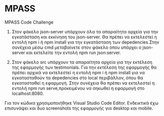 # MPASS
MPASS Code Challenge

1. Στον φάκελο json-server υπάρχουν όλα τα απαραίτητα αρχεία για την εγκατάσταση και εκκίνηση του json-server. Θα πρέπει να εκτελεστεί η εντολή npm i ή npm install για την εγκατάσταση των depedencies.Στην συνέχεια μέσω cmd μεταβαίνετε στον φάκελο όπου υπάρχει ο json-server και εκτελείτε την εντολή npm run json:server. 

2. Στον φάκελο src υπάρχουν τα απαραίτητα αρχεία για την εκτέλεση της εφαρμογής των testimonials. Για την εκτέλεση της εφαρμογής θα πρέπει αρχικά να εκτελεστεί η εντολή npm i ή npm install για να εγκατασταθούν τα depedencies στο local περιβάλλον, όπου θα εγκατασταθεί η εφαρμογή. Στην συνέχεια θα πρέπει να εκτελεστεί η εντολή npm run serve,προκειμένου να σηκωθεί η εφαρμογή στο localhost:8080.

Για τον κώδικα χρησιμοποιήθηκε Visual Studio Code Editor.
Ενδεικτικά έχω επισυνάψει και δυο screenshots της εφαρμογής για desktop και mobile.
